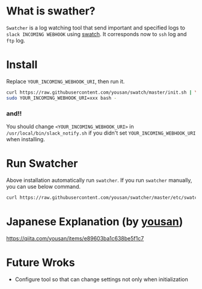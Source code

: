 # What is swather?
`Swatcher` is a log watching tool that send important and specified logs to `slack INCOMING WEBHOOK` using [swatch](http://www.linux-mag.com/id/7807/). It corresponds now to `ssh` log and` ftp` log.

# Install
Replace `YOUR_INCOMING_WEBHOOK_URI`, then run it.
```bash
curl https://raw.githubusercontent.com/yousan/swatch/master/init.sh | \
sudo YOUR_INCOMING_WEBHOOK_URI=xxx bash - 
```

### and!!
You should change `<YOUR_INCOMING_WEBHOOK_URI>` in `/usr/local/bin/slack_notify.sh` if you didn't set `YOUR_INCOMING_WEBHOOK_URI` when installing.


# Run Swatcher
Above installation automatically run `swatcher`. If you run `swatcher` manually, you can use below command.
```bash
curl https://raw.githubusercontent.com/yousan/swatcher/master/etc/swatcher.sh | sudo bash -
```

# Japanese Explanation (by [yousan](https://github.com/yousan))
https://qiita.com/yousan/items/e89603ba1c638be5f1c7

# Future Wroks
- Configure tool so that can change settings not only when initialization
